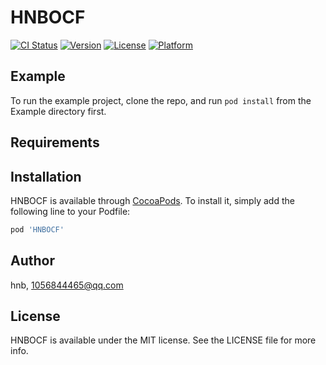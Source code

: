 # HNBOCF

[![CI Status](https://img.shields.io/travis/hnb/HNBOCF.svg?style=flat)](https://travis-ci.org/hnb/HNBOCF)
[![Version](https://img.shields.io/cocoapods/v/HNBOCF.svg?style=flat)](https://cocoapods.org/pods/HNBOCF)
[![License](https://img.shields.io/cocoapods/l/HNBOCF.svg?style=flat)](https://cocoapods.org/pods/HNBOCF)
[![Platform](https://img.shields.io/cocoapods/p/HNBOCF.svg?style=flat)](https://cocoapods.org/pods/HNBOCF)

## Example

To run the example project, clone the repo, and run `pod install` from the Example directory first.

## Requirements

## Installation

HNBOCF is available through [CocoaPods](https://cocoapods.org). To install
it, simply add the following line to your Podfile:

```ruby
pod 'HNBOCF'
```

## Author

hnb, 1056844465@qq.com

## License

HNBOCF is available under the MIT license. See the LICENSE file for more info.
